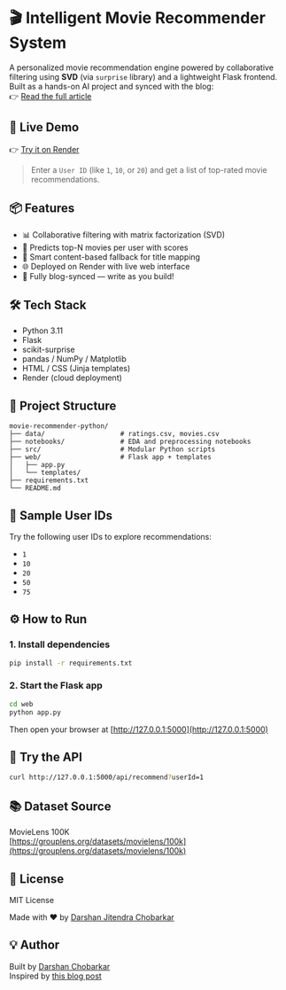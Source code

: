 # 🎬 Intelligent Movie Recommender System

A personalized movie recommendation engine powered by collaborative filtering using **SVD** (via `surprise` library) and a lightweight Flask frontend. Built as a hands-on AI project and synced with the blog:  
👉 [Read the full article](https://dchobarkar.github.io/2024/09/21/hands-on-build-a-movie-recommender-in-python.html)

## 🚀 Live Demo

👉 [Try it on Render](https://movie-recommender-python-ehrd.onrender.com)

> Enter a `User ID` (like `1`, `10`, or `20`) and get a list of top-rated movie recommendations.

## 📦 Features

- 📊 Collaborative filtering with matrix factorization (SVD)
- 🎯 Predicts top-N movies per user with scores
- 🧠 Smart content-based fallback for title mapping
- 🌐 Deployed on Render with live web interface
- 🧪 Fully blog-synced — write as you build!

## 🛠️ Tech Stack

- Python 3.11
- Flask
- scikit-surprise
- pandas / NumPy / Matplotlib
- HTML / CSS (Jinja templates)
- Render (cloud deployment)

## 📁 Project Structure

```
movie-recommender-python/
├── data/                   # ratings.csv, movies.csv
├── notebooks/              # EDA and preprocessing notebooks
├── src/                    # Modular Python scripts
├── web/                    # Flask app + templates
│   ├── app.py
│   └── templates/
├── requirements.txt
└── README.md
```

## 🧪 Sample User IDs

Try the following user IDs to explore recommendations:

- `1`
- `10`
- `20`
- `50`
- `75`

## ⚙️ How to Run

### 1. Install dependencies

```bash
pip install -r requirements.txt
```

### 2. Start the Flask app

```bash
cd web
python app.py
```

Then open your browser at [http://127.0.0.1:5000](http://127.0.0.1:5000)

## 🧪 Try the API

```bash
curl http://127.0.0.1:5000/api/recommend?userId=1
```

## 📚 Dataset Source

MovieLens 100K  
[https://grouplens.org/datasets/movielens/100k](https://grouplens.org/datasets/movielens/100k)

## 📝 License

MIT License

Made with ❤️ by [Darshan Jitendra Chobarkar](https://darshanwebdev.com)

## 💡 Author

Built by [Darshan Chobarkar](https://github.com/dchobarkar)  
Inspired by [this blog post](https://dchobarkar.github.io/2024/09/21/hands-on-build-a-movie-recommender-in-python.html)
